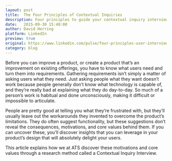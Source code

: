 ```yaml
---
layout: post
title:  The Four Principles of Contextual Inquiries
description: Four principles to guide your contextual inquiry interviews and keep the research focused; leading to rich, useful data.
date:   2015-09-30 15:40:00
author: David Herring
platform: LinkedIn
preview: true
original: https://www.linkedin.com/pulse/four-principles-user-interviews-david-herring
category: blog
---
```

Before you can improve a product, or create a product that’s an improvement on existing offerings, you have to know what users need and turn them into requirements. Gathering requirements isn’t simply a matter of asking users what they need. Just asking people what they want doesn’t work because people generally don’t know what technology is capable of, and they’re really bad at explaining what they do day-to-day. So much of a person’s work is habitual and done unconsciously, making it difficult or impossible to articulate.

People are pretty good at telling you what they’re frustrated with, but they’ll usually leave out the workarounds they invented to overcome the product’s limitations. They do often suggest functionality, but these suggestions don’t reveal the consequences, motivations, and core values behind them. If you can uncover these, you’ll discover insights that you can leverage in your product’s design that will absolutely delight your users.

This article explains how we at ATS discover these motivations and core values through a research method called a Contextual Inquiry Interview.
